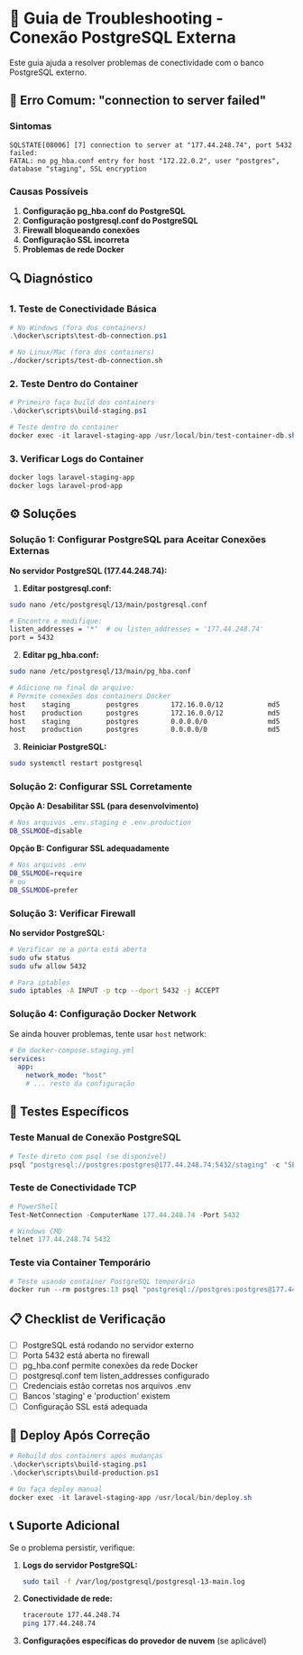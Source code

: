 # 🔧 Guia de Troubleshooting - Conexão PostgreSQL Externa

Este guia ajuda a resolver problemas de conectividade com o banco PostgreSQL externo.

## 🚨 Erro Comum: "connection to server failed"

### Sintomas
```
SQLSTATE[08006] [7] connection to server at "177.44.248.74", port 5432 failed: 
FATAL: no pg_hba.conf entry for host "172.22.0.2", user "postgres", database "staging", SSL encryption
```

### Causas Possíveis

1. **Configuração pg_hba.conf do PostgreSQL**
2. **Configuração postgresql.conf do PostgreSQL**  
3. **Firewall bloqueando conexões**
4. **Configuração SSL incorreta**
5. **Problemas de rede Docker**

## 🔍 Diagnóstico

### 1. Teste de Conectividade Básica

```powershell
# No Windows (fora dos containers)
.\docker\scripts\test-db-connection.ps1
```

```bash
# No Linux/Mac (fora dos containers)
./docker/scripts/test-db-connection.sh
```

### 2. Teste Dentro do Container

```powershell
# Primeiro faça build dos containers
.\docker\scripts\build-staging.ps1

# Teste dentro do container
docker exec -it laravel-staging-app /usr/local/bin/test-container-db.sh
```

### 3. Verificar Logs do Container

```powershell
docker logs laravel-staging-app
docker logs laravel-prod-app
```

## ⚙️ Soluções

### Solução 1: Configurar PostgreSQL para Aceitar Conexões Externas

**No servidor PostgreSQL (177.44.248.74):**

1. **Editar postgresql.conf:**
```bash
sudo nano /etc/postgresql/13/main/postgresql.conf

# Encontre e modifique:
listen_addresses = '*'  # ou listen_addresses = '177.44.248.74'
port = 5432
```

2. **Editar pg_hba.conf:**
```bash
sudo nano /etc/postgresql/13/main/pg_hba.conf

# Adicione no final do arquivo:
# Permite conexões dos containers Docker
host    staging         postgres        172.16.0.0/12           md5
host    production      postgres        172.16.0.0/12           md5
host    staging         postgres        0.0.0.0/0               md5
host    production      postgres        0.0.0.0/0               md5
```

3. **Reiniciar PostgreSQL:**
```bash
sudo systemctl restart postgresql
```

### Solução 2: Configurar SSL Corretamente

**Opção A: Desabilitar SSL (para desenvolvimento)**

```bash
# Nos arquivos .env.staging e .env.production
DB_SSLMODE=disable
```

**Opção B: Configurar SSL adequadamente**

```bash
# Nos arquivos .env
DB_SSLMODE=require
# ou
DB_SSLMODE=prefer
```

### Solução 3: Verificar Firewall

**No servidor PostgreSQL:**

```bash
# Verificar se a porta está aberta
sudo ufw status
sudo ufw allow 5432

# Para iptables
sudo iptables -A INPUT -p tcp --dport 5432 -j ACCEPT
```

### Solução 4: Configuração Docker Network

Se ainda houver problemas, tente usar `host` network:

```yaml
# Em docker-compose.staging.yml
services:
  app:
    network_mode: "host"
    # ... resto da configuração
```

## 🧪 Testes Específicos

### Teste Manual de Conexão PostgreSQL

```powershell
# Teste direto com psql (se disponível)
psql "postgresql://postgres:postgres@177.44.248.74:5432/staging" -c "SELECT version();"
```

### Teste de Conectividade TCP

```powershell
# PowerShell
Test-NetConnection -ComputerName 177.44.248.74 -Port 5432

# Windows CMD
telnet 177.44.248.74 5432
```

### Teste via Container Temporário

```powershell
# Teste usando container PostgreSQL temporário
docker run --rm postgres:13 psql "postgresql://postgres:postgres@177.44.248.74:5432/staging" -c "SELECT 1;"
```

## 📋 Checklist de Verificação

- [ ] PostgreSQL está rodando no servidor externo
- [ ] Porta 5432 está aberta no firewall
- [ ] pg_hba.conf permite conexões da rede Docker
- [ ] postgresql.conf tem listen_addresses configurado
- [ ] Credenciais estão corretas nos arquivos .env
- [ ] Bancos 'staging' e 'production' existem
- [ ] Configuração SSL está adequada

## 🚀 Deploy Após Correção

```powershell
# Rebuild dos containers após mudanças
.\docker\scripts\build-staging.ps1
.\docker\scripts\build-production.ps1

# Ou faça deploy manual
docker exec -it laravel-staging-app /usr/local/bin/deploy.sh
```

## 📞 Suporte Adicional

Se o problema persistir, verifique:

1. **Logs do servidor PostgreSQL:**
   ```bash
   sudo tail -f /var/log/postgresql/postgresql-13-main.log
   ```

2. **Conectividade de rede:**
   ```bash
   traceroute 177.44.248.74
   ping 177.44.248.74
   ```

3. **Configurações específicas do provedor de nuvem** (se aplicável)
